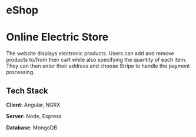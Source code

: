 # eShop
<h1> Online Electric Store </h1>
The website displays electronic products. Users can add and remove products to/from their cart while also specifying the quantity of each item. They can then enter their address and choose Stripe to handle the payment processing.

## Tech Stack

**Client:** Angular, NGRX

**Server:** Node, Express

**Database**: MongoDB



